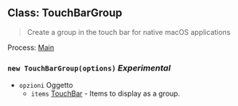 ## Class: TouchBarGroup

> Create a group in the touch bar for native macOS applications

Process: [Main](../tutorial/quick-start.md#main-process)

### `new TouchBarGroup(options)` *Experimental*

* `opzioni` Oggetto 
  * `items` [TouchBar](touch-bar.md) - Items to display as a group.